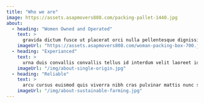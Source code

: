 ```yaml
---
title: "Who we are"
image: https://assets.asapmovers808.com/packing-pallet-1440.jpg
about:
  - heading: "Women Owned and Operated"
    text: >
      gravida dictum fusce ut placerat orci nulla pellentesque dignissim enim sit amet venenatis urna cursus eget nunc scelerisque viverra mauris in aliquam sem fringilla ut morbi tincidunt augue interdum velit
    imageUrl: "https://assets.asapmovers808.com/woman-packing-box-700.jpg"
  - heading: "Experianced"
    text: >
      urna duis convallis convallis tellus id interdum velit laoreet id donec ultrices tincidunt arcu non sodales neque sodales ut etiam sit amet nisl purus in mollis nunc sed id semper
    imageUrl: "/img/about-single-origin.jpg"
  - heading: "Reliable"
    text: >
      arcu cursus euismod quis viverra nibh cras pulvinar mattis nunc sed blandit libero volutpat sed cras ornare arcu dui vivamus arcu felis bibendum ut tristique et egestas quis ipsum suspendisse
    imageUrl: "/img/about-sustainable-farming.jpg"
---
```

